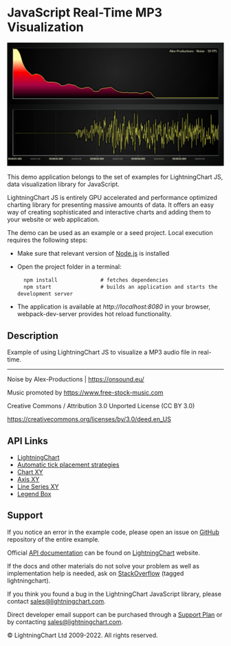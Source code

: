 # JavaScript Real-Time MP3 Visualization

![JavaScript Real-Time MP3 Visualization](audioVisualization-darkGold.png)

This demo application belongs to the set of examples for LightningChart JS, data visualization library for JavaScript.

LightningChart JS is entirely GPU accelerated and performance optimized charting library for presenting massive amounts of data. It offers an easy way of creating sophisticated and interactive charts and adding them to your website or web application.

The demo can be used as an example or a seed project. Local execution requires the following steps:

-   Make sure that relevant version of [Node.js](https://nodejs.org/en/download/) is installed
-   Open the project folder in a terminal:

          npm install              # fetches dependencies
          npm start                # builds an application and starts the development server

-   The application is available at _http://localhost:8080_ in your browser, webpack-dev-server provides hot reload functionality.


## Description

Example of using LightningChart JS to visualize a MP3 audio file in real-time.

---

Noise by Alex-Productions | https://onsound.eu/

Music promoted by https://www.free-stock-music.com

Creative Commons / Attribution 3.0 Unported License (CC BY 3.0)

https://creativecommons.org/licenses/by/3.0/deed.en_US


## API Links

* [LightningChart]
* [Automatic tick placement strategies]
* [Chart XY]
* [Axis XY]
* [Line Series XY]
* [Legend Box]


## Support

If you notice an error in the example code, please open an issue on [GitHub][0] repository of the entire example.

Official [API documentation][1] can be found on [LightningChart][2] website.

If the docs and other materials do not solve your problem as well as implementation help is needed, ask on [StackOverflow][3] (tagged lightningchart).

If you think you found a bug in the LightningChart JavaScript library, please contact sales@lightningchart.com.

Direct developer email support can be purchased through a [Support Plan][4] or by contacting sales@lightningchart.com.

[0]: https://github.com/Arction/
[1]: https://lightningchart.com/lightningchart-js-api-documentation/
[2]: https://lightningchart.com
[3]: https://stackoverflow.com/questions/tagged/lightningchart
[4]: https://lightningchart.com/support-services/

© LightningChart Ltd 2009-2022. All rights reserved.


[LightningChart]: https://lightningchart.com/js-charts/api-documentation/v5.2.0/functions/lightningChart-1.html
[Automatic tick placement strategies]: https://lightningchart.com/js-charts/api-documentation/v5.2.0/variables/AxisTickStrategies.html
[Chart XY]: https://lightningchart.com/js-charts/api-documentation/v5.2.0/classes/ChartXY.html
[Axis XY]: https://lightningchart.com/js-charts/api-documentation/v5.2.0/classes/Axis.html
[Line Series XY]: https://lightningchart.com/js-charts/api-documentation/v5.2.0/classes/LineSeries.html
[Legend Box]: https://lightningchart.com/js-charts/api-documentation/v5.2.0/classes/Chart.html#addLegendBox

